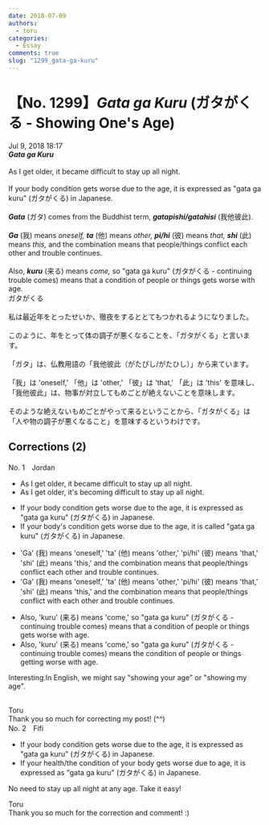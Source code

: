 ```yaml
---
date: 2018-07-09
authors:
  - toru
categories:
  - Essay
comments: true
slug: "1299_gata-ga-kuru"
---
```


# 【No. 1299】<strong><em>Gata ga Kuru</strong></em> (ガタがくる - Showing One's Age)
<div class="date">Jul 9, 2018 18:17</div>
<div id="post"><div id="body_show_ori">
<strong><em>Gata ga Kuru</strong></em><br/><br/>As I get older, it became difficult to stay up all night.<br/><br/>If your body condition gets worse due to the age, it is expressed as "gata ga kuru" (ガタがくる) in Japanese.<br/><br/><strong><em>Gata</em></strong> (ガタ) comes from the Buddhist term, <strong><em>gatapishi/gatahisi</em></strong> (我他彼此).<br/><br/><strong><em>Ga</em></strong> (我) means <em>oneself,</em> <strong><em>ta</em></strong> (他) means <em>other,</em> <strong><em>pi/hi</em></strong> (彼) means <em>that,</em> <strong><em>shi</em></strong> (此) means <em>this,</em> and the combination means that people/things conflict each other and trouble continues.<br/><br/>Also, <strong><em>kuru</em></strong> (来る) means <em>come,</em> so "gata ga kuru" (ガタがくる - continuing trouble comes) means that a condition of people or things gets worse with age.
</div></div>

<!-- more -->

<div id="post_ja"><div id="body_show_mo">
ガタがくる<br/><br/>私は最近年をとったせいか、徹夜をするととてもつかれるようになりました。<br/><br/>このように、年をとって体の調子が悪くなることを、「ガタがくる」と言います。<br/><br/>「ガタ」は、仏教用語の「我他彼此（がたぴし/がたひし）」から来ています。<br/><br/>「我」は 'oneself,' 「他」は 'other,' 「彼」は 'that,' 「此」は 'this' を意味し、「我他彼此」は、物事が対立してもめごとが絶えないことを意味します。<br/><br/>そのような絶えないもめごとがやって来るということから、「ガタがくる」は「人や物の調子が悪くなること」を意味するというわけです。
</div></div>

## Corrections (2)
<div id="block"><div class="first_name"> No. 1　<span class="just_name">Jordan</span></div><div id="block2">
<ul class="correction_field">
<li class="incorrect">As I get older, it became difficult to stay up all night.</li>
<li class="corrected correct">
As I get older, <span class="f_red">it's becoming</span> difficult to stay up all night.
</li>
</ul>
<ul class="correction_field">
<li class="incorrect">If your body condition gets worse due to the age, it is expressed as "gata ga kuru" (ガタがくる) in Japanese.</li>
<li class="corrected correct">
If your <span class="f_red">body's</span> condition gets worse due to <span class="sline"><span class="f_red">the</span></span> age, it is <span class="f_red">called</span> "gata ga kuru" (ガタがくる) in Japanese.
</li>
</ul>
<ul class="correction_field">
<li class="incorrect">'Ga' (我) means 'oneself,' 'ta' (他) means 'other,' 'pi/hi' (彼) means 'that,' 'shi' (此) means 'this,' and the combination means that people/things conflict each other and trouble continues.</li>
<li class="corrected correct">
'Ga' (我) means 'oneself,' 'ta' (他) means 'other,' 'pi/hi' (彼) means 'that,' 'shi' (此) means 'this,' and the combination means that people/things conflict <span class="f_red">with</span> each other and trouble continues.
</li>
</ul>
<ul class="correction_field">
<li class="incorrect">Also, 'kuru' (来る) means 'come,' so "gata ga kuru" (ガタがくる - continuing trouble comes) means that a condition of people or things gets worse with age.</li>
<li class="corrected correct">
Also, 'kuru' (来る) means 'come,' so "gata ga kuru" (ガタがくる - continuing trouble comes) means <span class="f_red">the</span> condition of people or things <span class="f_red">getting</span> worse with age.
</li>
</ul>
<p class="comment_small">
 Interesting.In English, we might say "showing your age" or "showing my age".
 <br/>
 <br/>
</p>

</div><div class="name"><span class="just_name">Toru</span><br>
Thank you so much for correcting my post! (^^)
</div>
</div>
<div id="block"><div class="first_name"> No. 2　<span class="just_name">Fifi</span></div><div id="block2">
<ul class="correction_field">
<li class="incorrect">If your body condition gets worse due to the age, it is expressed as "gata ga kuru" (ガタがくる) in Japanese.</li>
<li class="corrected correct">
If your health/the condition of your body gets worse due to age, it is expressed as "gata ga kuru" (ガタがくる) in Japanese.
</li>
</ul>
<p class="comment_small">
 No need to stay up all night at any age.  Take it easy!
</p>

</div><div class="name"><span class="just_name">Toru</span><br>
Thank you so much for the correction and comment! :)
</div>
</div>
